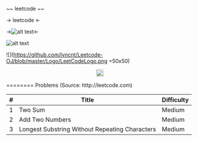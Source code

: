 ~~ leetcode ~~ 

-> leetcode <- 

->![alt text](https://github.com/lvncnt/Leetcode-OJ/blob/master/Logo/LeetCodeLogo.png)<-

![alt text](https://github.com/lvncnt/Leetcode-OJ/blob/master/Logo/LeetCodeLogo.png "Leetcode")


![](https://github.com/lvncnt/Leetcode-OJ/blob/master/Logo/LeetCodeLogo.png =50x50)


<p align="center">
 <img src="https://github.com/lvncnt/Leetcode-OJ/blob/master/Logo/LeetCodeLogo.png" alt="alt text" style="width:20;height:20">
</p>
========
Problems (Source: http://leetcode.com) 

| #                 | Title           | Difficulty  |
| :-------------:   |-------------    | -----|
| 1                 | Two Sum               | Medium |
| 2                 | Add Two Numbers         |  Medium |
| 3                 | Longest Substring Without Repeating Characters      |    Medium |



